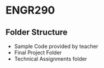 # ENGR290

## Folder Structure

- Sample Code provided by teacher
- Final Project Folder
- Technical Assignments folder
